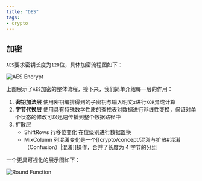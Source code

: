 ```yaml
---
title: "DES"
tags:
- crypto
---
```


## 加密

`AES`要求密钥长度为`128`位，具体加密流程图如下：

![AES Encrypt](https://img.gejiba.com/images/ee7ac3f69bd95ccff31124101a35f7cd.png)

上图展示了`AES`加密的整体流程，接下来，我们简单介绍每一层的作用：

1. **密钥加法层** 使用密钥编排得到的子密钥与输入明文$x$进行`XOR`异或计算
2.  **字节代换层** 使用具有特殊数学性质的查找表对数据进行非线性变换，保证对单个状态的修改可以迅速传播到整个数据路径中
3. 扩散层
	- ShiftRows 行移位变化 在位级别进行数据置换
	- MixColumn 列混淆变化是一个[[crypto/concept/混淆与扩散#混淆（Confusion）|混淆]]操作，合并了长度为 4 字节的分组

一个更具可视化的展示图如下：

![Round Function](https://acjgpfqbqr.cloudimg.io/_cat_/8g3at2.png)

